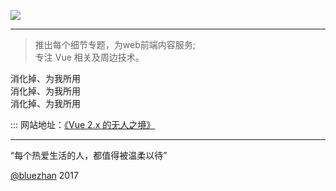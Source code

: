 
![](https://github.com/bluezhan/weeky/raw/master/images/logo.png)

----------------

> 推出每个细节专题，为web前端内容服务;     
> 专注 Vue 相关及周边技术。         

消化掉、为我所用  
消化掉、为我所用  
消化掉、为我所用  

::: 网站地址：[《Vue 2.x 的无人之境》](http://bluezhan.me/Vue2.0/#/)      

----------------

“每个热爱生活的人，都值得被温柔以待”    

[@bluezhan](http://bluezhan.me)  2017  

